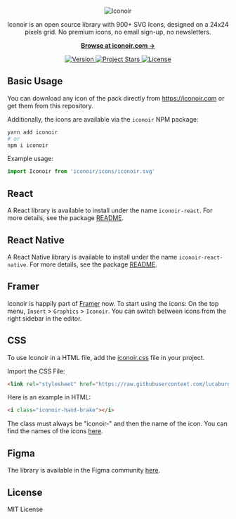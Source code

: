 <p align="center">
  <img src="https://github.com/IconoirIcons/iconoir/blob/43b76792ddfe3a626c857dd501fa8b616001ab2c/src/iconoir.png" alt="Iconoir">
</p>

<p align="center">
  Iconoir is an open source library with 900+ SVG Icons, designed on a 24x24 pixels grid. No premium icons, no email sign-up, no newsletters.
<p>

<p align="center">
  <a href="https://iconoir.com"><strong>Browse at iconoir.com &rarr;</strong></a>
</p>

<p align="center">
  <a href="https://github.com/lucaburgio/iconoir/releases">
    <img src="https://img.shields.io/github/v/release/lucaburgio/iconoir?style=flat-square" alt="Version">
  </a>
  <a href="https://github.com/lucaburgio/iconoir">
    <img src="https://img.shields.io/github/stars/lucaburgio/iconoir?style=flat-square" alt="Project Stars">
  </a>
  <a href="https://github.com/lucaburgio/iconoir/blob/master/LICENSE">
    <img src="https://img.shields.io/github/license/lucaburgio/iconoir?style=flat-square" alt="License">
  </a>
</p>

## Basic Usage

You can download any icon of the pack directly from https://iconoir.com or get them from this repository.

Additionally, the icons are available via the `iconoir` NPM package:
```bash
yarn add iconoir
# or
npm i iconoir
```

Example usage:
```js
import Iconoir from 'iconoir/icons/iconoir.svg'
```

## React

A React library is available to install under the name `iconoir-react`. For more details, see the package [README](./packages/iconoir-react).

## React Native

A React Native library is available to install under the name `iconoir-react-native`. For more details, see the package [README](./packages/iconoir-react-native).

## Framer

Iconoir is happily part of [Framer](https://framer.com) now. To start using the icons: On the top menu, `Insert` > `Graphics` > `Iconoir`.
You can switch between icons from the right sidebar in the editor.

## CSS

To use Iconoir in a HTML file, add the [iconoir.css](./fonts/iconoir.css) file in your project.

Import the CSS File:

```html
<link rel="stylesheet" href="https://raw.githubusercontent.com/lucaburgio/iconoir/master/css/iconoir.css">
```

Here is an example in HTML:

```html
<i class="iconoir-hand-brake"></i>
```
The class must always be "iconoir-" and then the name of the icon. You can find the names of the icons [here](https://iconoir.com).

## Figma

The library is available in the Figma community [here](https://www.figma.com/community/file/983248991460488027/Iconoir-Pack).

## License

MIT License
